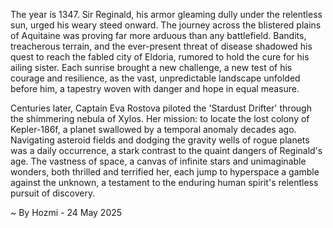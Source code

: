 
The year is 1347.  Sir Reginald, his armor gleaming dully under the relentless sun, urged his weary steed onward.  The journey across the blistered plains of Aquitaine was proving far more arduous than any battlefield.  Bandits, treacherous terrain, and the ever-present threat of disease shadowed his quest to reach the fabled city of Eldoria, rumored to hold the cure for his ailing sister.  Each sunrise brought a new challenge, a new test of his courage and resilience, as the vast, unpredictable landscape unfolded before him, a tapestry woven with danger and hope in equal measure.

Centuries later, Captain Eva Rostova piloted the 'Stardust Drifter' through the shimmering nebula of Xylos.  Her mission: to locate the lost colony of Kepler-186f, a planet swallowed by a temporal anomaly decades ago.  Navigating asteroid fields and dodging the gravity wells of rogue planets was a daily occurrence, a stark contrast to the quaint dangers of Reginald's age.  The vastness of space, a canvas of infinite stars and unimaginable wonders, both thrilled and terrified her, each jump to hyperspace a gamble against the unknown, a testament to the enduring human spirit's relentless pursuit of discovery.

~ By Hozmi - 24 May 2025
